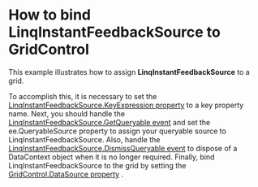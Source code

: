 # How to bind LinqInstantFeedbackSource to GridControl 


<p>This example illustrates how to assign <strong>LinqInstantFeedbackSource</strong> to a grid. </p><p>To accomplish this, it is necessary to set the <a href="http://documentation.devexpress.com/#CoreLibraries/DevExpressDataLinqLinqInstantFeedbackSource_KeyExpressiontopic"><u>LinqInstantFeedbackSource.KeyExpression property</u></a>  to a key property name.  Next, you should handle the  <a href="http://documentation.devexpress.com/#CoreLibraries/DevExpressDataLinqLinqInstantFeedbackSource_GetQueryabletopic"><u>LinqInstantFeedbackSource.GetQueryable event</u></a> and set the ee.QueryableSource property to assign your queryable source to LinqInstantFeedbackSource. Also, handle the <a href="http://documentation.devexpress.com/#CoreLibraries/DevExpressDataLinqLinqInstantFeedbackSource_DismissQueryabletopic"><u>LinqInstantFeedbackSource.DismissQueryable event</u></a> to dispose of a DataContext object when it is no longer required. Finally, bind LinqInstantFeedbackSource to the grid by setting the <a href="http://documentation.devexpress.com/#WindowsForms/DevExpressXtraGridGridControl_DataSourcetopic"><u>GridControl.DataSource property</u></a> .</p>

<br/>


